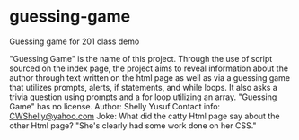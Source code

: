 # guessing-game
Guessing game for 201 class demo

"Guessing Game" is the name of this project.
Through the use of script sourced on the index page, the project aims to reveal information about the author through text written on the html page as well as via a guessing game that utilizes prompts, alerts, if statements, and while loops. It also asks a trivia question using prompts and a for loop utilizing an array.
"Guessing Game" has no license.
Author: Shelly Yusuf
Contact info: CWShelly@yahoo.com
Joke: What did the catty Html page say about the other Html page? "She's clearly had some work done on her CSS."
